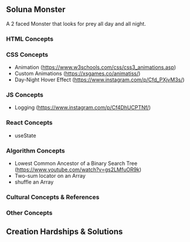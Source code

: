 ## Soluna Monster
A 2 faced Monster that looks for prey all day and all night.


### HTML Concepts

### CSS Concepts
 * Animation (https://www.w3schools.com/css/css3_animations.asp) 
 * Custom Animations (https://xsgames.co/animatiss/)
 * Day-Night Hover Effect (https://www.instagram.com/p/Cfd_PXjvM3s/)


### JS Concepts
 * Logging (https://www.instagram.com/p/Cf4DhUCPTNf/)

### React Concepts
 * useState

### Algorithm Concepts
 * Lowest Common Ancestor of a Binary Search Tree (https://www.youtube.com/watch?v=gs2LMfuOR9k)
 * Two-sum locator on an Array
 * shuffle an Array 
 
### Cultural Concepts & References

### Other Concepts

## Creation Hardships & Solutions

